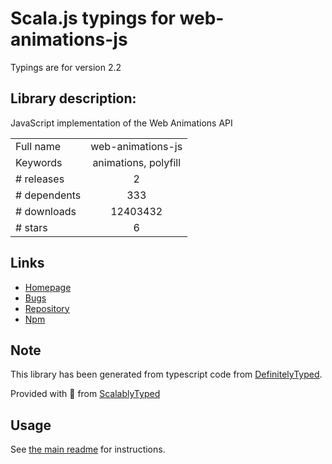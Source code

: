 
# Scala.js typings for web-animations-js

Typings are for version 2.2

## Library description:
JavaScript implementation of the Web Animations API

|                    |                 |
| ------------------ | :-------------: |
| Full name          | web-animations-js |
| Keywords           | animations, polyfill |
| # releases         | 2 |
| # dependents       | 333 |
| # downloads        | 12403432 |
| # stars            | 6 |

## Links
- [Homepage](https://github.com/web-animations)
- [Bugs](https://github.com/web-animations/web-animations-js/issues)
- [Repository](https://github.com/web-animations/web-animations-js)
- [Npm](https://www.npmjs.com/package/web-animations-js)
    


## Note
This library has been generated from typescript code from [DefinitelyTyped](https://definitelytyped.org).

Provided with :purple_heart: from [ScalablyTyped](https://github.com/oyvindberg/ScalablyTyped)

## Usage
See [the main readme](../../readme.md) for instructions.


